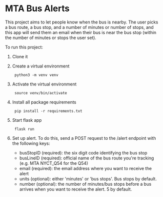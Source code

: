 # MTA Bus Alerts

This project aims to let people know when the bus is nearby. The user picks a bus route, a bus stop, and
a number of minutes or number of stops, and this app will send them an email when their bus is near the
bus stop (within the number of minutes or stops the user set).

To run this project:
1. Clone it
2. Create a virtual environment

        python3 -m venv venv

3. Activate the virtual environment

        source venv/bin/activate

4. Install all package requirements

        pip install -r requirements.txt

5. Start flask app

        flask run
        
6. Set up alert. To do this, send a POST request to the /alert endpoint with the following keys:
    * busStopID (required): the six digit code identifying the bus stop
    * busLineID (required): official name of the bus route you're tracking (e.g. MTA NYCT_Q54 for the Q54)
    * email (required): the email address where you want to receive the alert
    * units (optional): either 'minutes' or 'bus stops'. Bus stops by default.
    * number (optional): the number of minutes/bus stops before a bus arrives when you want to receive the alert. 5 by default.
